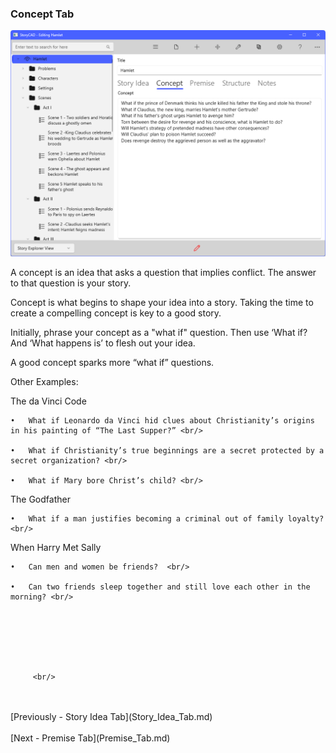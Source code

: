 ### Concept Tab ###


![](Overview-Concept-Tab.png)

A concept is an idea that asks a question that implies conflict.  The answer to that question is your story.   <br/>

Concept is what begins to shape your idea into a story. Taking the time to create a compelling concept is key to a good story.  <br/>

Initially, phrase your concept as a "what if" question. Then use ‘What if? And ‘What happens is’ to flesh out your idea.  <br/>

A good concept sparks more “what if” questions. <br/>

Other Examples: <br/>

The da Vinci Code <br/>

	•	What if Leonardo da Vinci hid clues about Christianity’s origins in his painting of “The Last Supper?” <br/>

	•	What if Christianity’s true beginnings are a secret protected by a secret organization? <br/>

	•	What if Mary bore Christ’s child? <br/>


The Godfather <br/>

	•	What if a man justifies becoming a criminal out of family loyalty? <br/>


When Harry Met Sally <br/>

	•	Can men and women be friends?  <br/>

	•	Can two friends sleep together and still love each other in the morning? <br/>







		 <br/>

 <br/>
 <br/>
[Previously - Story Idea Tab](Story_Idea_Tab.md) <br/>
 <br/>
[Next - Premise Tab](Premise_Tab.md) <br/>
 <br/>

